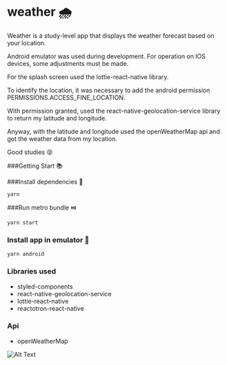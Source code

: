 # weather :cloud_with_rain:

Weather is a study-level app that displays the weather forecast based on your location.

Android emulator was used during development. For operation on IOS devices, some adjustments must be made.

For the splash screen used the lottie-react-native library.

To identify the location, it was necessary to add the android permission PERMISSIONS.ACCESS_FINE_LOCATION.

With permission granted, used the react-native-geolocation-service library to return my latitude and longitude.

Anyway, with the latitude and longitude used the openWeatherMap api and got the weather data from my location.

Good studies :stuck_out_tongue_closed_eyes:

###Getting Start :books:

###Install dependencies :art:

```
yarn
```

###Run metro bundle :play_or_pause_button:

```
yarn start
```

### Install app in emulator :iphone:

```
yarn android
```

### Libraries used

- styled-components
- react-native-geolocation-service
- lottie-react-native
- reactotron-react-native

### Api

- openWeatherMap

![Alt Text]([https://media.giphy.com/media/vFKqnCdLPNOKc/giphy.gif](https://github.com/italosnunes/weather/blob/main/src/assets/weather.gif?raw=true))
